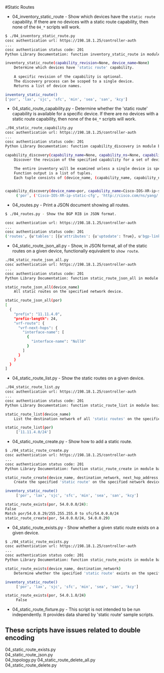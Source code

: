 #Static Routes

* 04\_inventory\_static\_route - Show which devices have the `static route` capability.  If there are no devices with a static route capability, then none of the `04_*` scripts will work.

```bash
$ ./04_inventory_static_route.py
cosc authentication url: https://198.18.1.25/controller-auth
...
cosc authentication status code: 201
Python Library Documentation: function inventory_static_route in module basics.routes

inventory_static_route(capability_revision=None, device_name=None)
    Determine which devices have 'static route' capability.
    
    A specific revision of the capability is optional.
    The discovery process can be scoped to a single device.
    Returns a list of device names.

inventory_static_route()
['por', 'lax', 'sjc', 'sfc', 'min', 'sea', 'san', 'kcy']

```

* 04_static\_route\_capability.py - Determine whether the 'static route' capability is available for a specific device. If there are no devices with a static route capability, then none of the `04_*` scripts will work.

```bash
./04_static_route_capability.py 
cosc authentication url: https://198.18.1.25/controller-auth
...
cosc authentication status code: 201
Python Library Documentation: function capability_discovery in module basics.inventory

capability_discovery(capability_name=None, capability_ns=None, capability_revision=None, device_name=None)
    Discover the revision of the specified capability for a set of devices.
    
    The entire inventory will be examined unless a single device is specified.
    Function output is a list of tuples. 
    Each tuple consists of (device_name, (capability_name, capability_ns, capability_revision).


capability_discovery(device_name=por, capability_name=Cisco-IOS-XR-ip-static-cfg, capability_ns=http://cisco.com/ns/yang/)
	 ('por', ('Cisco-IOS-XR-ip-static-cfg', 'http://cisco.com/ns/yang/', '2015-01-07'))
```

* 04_routes.py - Print a JSON document showing all routes.

```bash
$ ./04_routes.py - Show the BGP RIB in JSON format.

cosc authentication url: https://198.18.1.25/controller-auth
...
cosc authentication status code: 201
('routes', {u'tables': [{u'attributes': {u'uptodate': True}, u'bgp-linkstate:linkstate-routes': {u'linkstate-route': [{u'ip-reachability-information': u'56.0.0.0/24', u'protocol-id': u'isis-level2', u'attributes': {u'origin': {u'value': u'igp'}, u'local-pref': {u'pref': 100}, u'prefix-attributes': {u'prefix-metric': 10}, u'as-path': {}}, u'identifier': 0, u'route-key': u'AAMALwIAAAAAAAAAAAEAABoCAAAEAAD/4AIBAAQeHh4eAgMABgAAAAAAMAEJAAQYOAAA', u'advertising-node-descriptors': {u'domain-id': 505290270, u'as-number': 65504, u'isis-node': {u'iso-system-id': u'AAAAAAAw'}}},...

```

* 04_static\_route\_json_all.py - Show, in JSON format, all of the static routes on a given device, functionally equivalent to `show route`.

```bash
./04_static_route_json_all.py 
cosc authentication url: https://198.18.1.25/controller-auth
...
cosc authentication status code: 201
Python Library Documentation: function static_route_json_all in module basics.routes

static_route_json_all(device_name)
    All static routes on the specified network device.

static_route_json_all(por)
[
  {
    "prefix": "11.11.4.0", 
    "prefix-length": 24, 
    "vrf-route": {
      "vrf-next-hops": {
        "interface-name": [
          {
            "interface-name": "Null0"
          }
        ]
      }
    }
  }
]
```

* 04_static_route_list.py - Show the static routes on a given device.

```bash
./04_static_route_list.py 
cosc authentication url: https://198.18.1.25/controller-auth
...
cosc authentication status code: 201
Python Library Documentation: function static_route_list in module basics.routes

static_route_list(device_name)
    List the destination network of all 'static routes' on the specified device.

static_route_list(por)
	 ['11.11.4.0/24']
```

* 04_static_route_create.py - Show how to add a static route.

```bash
$ ./04_static_route_create.py
cosc authentication url: https://198.18.1.25/controller-auth
...
cosc authentication status code: 201
Python Library Documentation: function static_route_create in module basics.routes

static_route_create(device_name, destination_network, next_hop_address, description=None)
    Create the specified 'static route' on the specified network device.

inventory_static_route()
     ['por', 'lax', 'sjc', 'sfc', 'min', 'sea', 'san', 'kcy']

static_route_exists(por, 54.0.0.0/24):
False
Match por/54.0.0.29/255.255.255.0 to sfc/54.0.0.0/24
static_route_create(por, 54.0.0.0/24, 54.0.0.29)

```

* 04_static_route_exists.py - Show whether a given static route exists on a given device.

```bash
$ ./04_static_route_exists.py
cosc authentication url: https://198.18.1.25/controller-auth
...
cosc authentication status code: 201
Python Library Documentation: function static_route_exists in module basics.routes

static_route_exists(device_name, destination_network)
    Determine whether the specified 'static route' exists on the specified device.

inventory_static_route()
     ['por', 'lax', 'sjc', 'sfc', 'min', 'sea', 'san', 'kcy']

static_route_exists(por, 54.0.1.0/24)
     False
```


* 04_static_route_fixture.py - This script is not intended to be run independently. It provides data shared by 'static route' sample scripts.

## These scripts have issues related to double encoding



04_static_route_exists.py    
04_static_route_json.py  
04_topology.py
04_static_route_delete_all.py  
04_static_route_delete.py      


